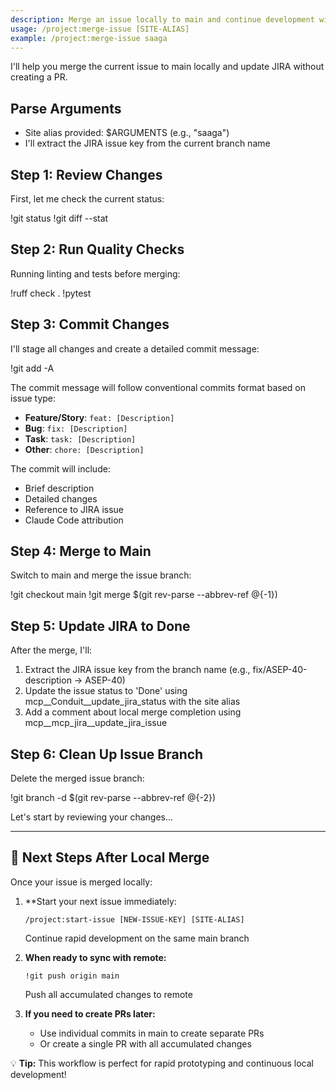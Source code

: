 ```yaml
---
description: Merge an issue locally to main and continue development without creating a PR
usage: /project:merge-issue [SITE-ALIAS]
example: /project:merge-issue saaga
---
```


I'll help you merge the current issue to main locally and update JIRA without creating a PR.

## Parse Arguments
- Site alias provided: $ARGUMENTS (e.g., "saaga")
- I'll extract the JIRA issue key from the current branch name

## Step 1: Review Changes
First, let me check the current status:

!git status
!git diff --stat

## Step 2: Run Quality Checks
Running linting and tests before merging:

!ruff check .
!pytest

## Step 3: Commit Changes
I'll stage all changes and create a detailed commit message:

!git add -A

The commit message will follow conventional commits format based on issue type:
- **Feature/Story**: `feat: [Description]`
- **Bug**: `fix: [Description]`
- **Task**: `task: [Description]`
- **Other**: `chore: [Description]`

The commit will include:
- Brief description
- Detailed changes
- Reference to JIRA issue
- Claude Code attribution

## Step 4: Merge to Main
Switch to main and merge the issue branch:

!git checkout main
!git merge $(git rev-parse --abbrev-ref @{-1})

## Step 5: Update JIRA to Done
After the merge, I'll:
1. Extract the JIRA issue key from the branch name (e.g., fix/ASEP-40-description → ASEP-40)
2. Update the issue status to 'Done' using mcp__Conduit__update_jira_status with the site alias
3. Add a comment about local merge completion using mcp__mcp_jira__update_jira_issue

## Step 6: Clean Up Issue Branch
Delete the merged issue branch:

!git branch -d $(git rev-parse --abbrev-ref @{-2})

Let's start by reviewing your changes...

---

## 🚀 Next Steps After Local Merge

Once your issue is merged locally:

1. **Start your next issue immediately:
   ```
   /project:start-issue [NEW-ISSUE-KEY] [SITE-ALIAS]
   ```
   Continue rapid development on the same main branch

2. **When ready to sync with remote:**
   ```
   !git push origin main
   ```
   Push all accumulated changes to remote

3. **If you need to create PRs later:**
   - Use individual commits in main to create separate PRs
   - Or create a single PR with all accumulated changes

💡 **Tip:** This workflow is perfect for rapid prototyping and continuous local development!